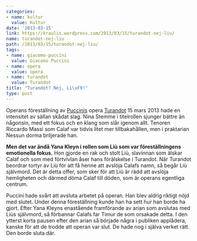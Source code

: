 ```yaml
---
categories:
- name: kultur
  value: Kultur
date: '2013-03-15'
link: https://kraulis.wordpress.com/2013/03/15/turandot-nej-liu/
name: turandot-nej-liu
path: /2013/03/15/turandot-nej-liu/
tags:
- name: giacomo-puccini
  value: Giacomo Puccini
- name: opera
  value: opera
- name: turandot
  value: Turandot
title: "Turandot? Nej, Li\xF9!"
type: post
---
```

Operans föreställning av [Puccinis](http://sv.wikipedia.org/wiki/Giacomo_Puccini) opera [Turandot](http://sv.wikipedia.org/wiki/Turandot_(opera_av_Puccini)) 15 mars 2013 hade en intensitet av sällan skådat slag. Nina Stemme i titelrollen sjunger bättre än någonsin, med ett fokus och en klang som slår igenom allt. Tenoren Riccardo Massi som Calaf var tidvis litet mer tillbakahållen, men i praktarian Nessun dorma briljerade han.

**Men det var ändå Yana Kleyn i rollen som Liù som var föreställningens emotionella fokus.** Hon gjorde en rak och stolt Liù, slavinnan som älskar Calaf och som med förtvivlan åser hans förälskelse i Turandot. När Turandot beordrar tortyr av Liù för att få henne att avslöja Calafs namn, så begår Liù självmord. Det är detta offer, som sker för att Liù är rädd att avslöja hemligheten och därmed döma Calaf till döden, som är operans egentliga centrum.

Puccini hade svårt att avsluta arbetet på operan. Han blev aldrig riktigt nöjd med slutet. Under denna föreställning kunde han ha sett hur han borde ha gjort. Efter Yana Kleyns enastående framförande av arian som avslutas med Liùs självmord, så förbannar Calafs far Timur de som orsakade detta. I den ytterst korta pausen efter den arian så började några i publiken applådera, kanske för att de trodde att operan var slut. De hade nog i själva verket rätt. Den borde sluta där.

